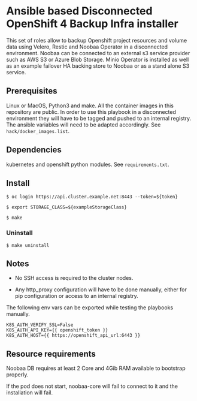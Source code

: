 # Ansible based Disconnected OpenShift 4 Backup Infra installer

This set of roles allow to backup Openshift project resources and volume data using Velero, Restic and Noobaa Operator in a disconnected environment. Noobaa can be connected to an external s3 service provider such as AWS S3 or Azure Blob Storage.
Minio Operator is installed as well as an example failover HA backing store to Noobaa or as a stand alone S3 service.

## Prerequisites

Linux or MacOS, Python3 and make.
All the container images in this repository are public. In order to use this playbook in a disconnected environment they will have to be tagged and pushed to an internal registry. The ansible variables will need to be adapted accordingly. See `hack/docker_images.list`.

## Dependencies

kubernetes and openshift python modules. See `requirements.txt`.

## Install
```
$ oc login https://api.cluster.example.net:8443 --token=${token}

$ export STORAGE_CLASS=${exampleStorageClass}

$ make
``` 
 

### Uninstall 
```
$ make uninstall
``` 

## Notes

* No SSH access is required to the cluster nodes.

* Any http_proxy configuration will have to be done manually, either for pip configuration or access to an internal registry.


The following env vars can be exported while testing the playbooks manually.
```
K8S_AUTH_VERIFY_SSL=False
K8S_AUTH_API_KEY={{ openshift_token }}
K8S_AUTH_HOST={{ https://openshift_api_url:6443 }}
```

## Resource requirements

Noobaa DB requires at least 2 Core and 4Gib RAM available to bootstrap properly.

If the pod does not start, noobaa-core will fail to connect to it and the installation will fail.
